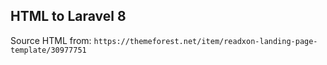 ## HTML to Laravel 8

Source HTML from:
`https://themeforest.net/item/readxon-landing-page-template/30977751`